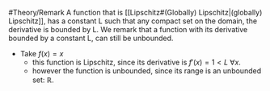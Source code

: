 #Theory/Remark
A function that is [[Lipschitz#(Globally) Lipschitz|(globally) Lipschitz]], has a constant L such that any compact set on the domain, the derivative is bounded by L.
We remark that a function with its derivative bounded by a constant L, can still be unbounded.
- Take $f(x) = x$
	- this function is Lipschitz, since its derivative is $f'(x)=1<L~ \forall x$.
	- however the function is unbounded, since its range is an unbounded set: $\mathbb{R}$.
